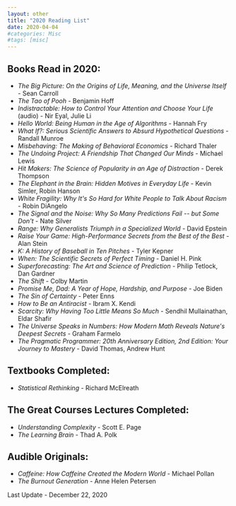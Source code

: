 ```yaml
---
layout: other
title: "2020 Reading List"
date: 2020-04-04
#categories: Misc
#tags: [misc]
---
```


## Books Read in 2020:

- _The Big Picture: On the Origins of Life, Meaning, and the Universe Itself_ - Sean Carroll
- _The Tao of Pooh_ - Benjamin Hoff
- _Indistractable: How to Control Your Attention and Choose Your Life_ (audio) - Nir Eyal, Julie Li
- _Hello World: Being Human in the Age of Algorithms_ - Hannah Fry
- _What If?: Serious Scientific Answers to Absurd Hypothetical Questions_ - Randall Munroe
- _Misbehaving: The Making of Behavioral Economics_ - Richard Thaler
- _The Undoing Project: A Friendship That Changed Our Minds_ - Michael Lewis
- _Hit Makers: The Science of Popularity in an Age of Distraction_ - Derek Thompson
- _The Elephant in the Brain: Hidden Motives in Everyday Life_ - Kevin Simler, Robin Hanson
- _White Fragility: Why It's So Hard for White People to Talk About Racism_ - Robin DiAngelo
- _The Signal and the Noise: Why So Many Predictions Fail -- but Some Don't_ - Nate Silver
- _Range: Why Generalists Triumph in a Specialized World_ - David Epstein
- _Raise Your Game: High-Performance Secrets from the Best of the Best_ - Alan Stein
- _K: A History of Baseball in Ten Pitches_ - Tyler Kepner
- _When: The Scientific Secrets of Perfect Timing_ - Daniel H. Pink
- _Superforecasting: The Art and Science of Prediction_ - Philip Tetlock, Dan Gardner
- _The Shift_ - Colby Martin
- _Promise Me, Dad: A Year of Hope, Hardship, and Purpose_ - Joe Biden
- _The Sin of Certainty_  - Peter Enns
- _How to Be an Antiracist_ - Ibram X. Kendi
- _Scarcity: Why Having Too Little Means So Much_ - Sendhil Mullainathan, Eldar Shafir
- _The Universe Speaks in Numbers: How Modern Math Reveals Nature's Deepest Secrets_ - Graham Farmelo
- _The Pragmatic Programmer: 20th Anniversary Edition, 2nd Edition: Your Journey to Mastery_ - David Thomas, Andrew Hunt

## Textbooks Completed:

- _Statistical Rethinking_ - Richard McElreath

## The Great Courses Lectures Completed:

- _Understanding Complexity_ - Scott E. Page
- _The Learning Brain_ - Thad A. Polk

## Audible Originals:

- _Caffeine: How Caffeine Created the Modern World_ - Michael Pollan
- _The Burnout Generation_ - Anne Helen Petersen

Last Update - December 22, 2020
